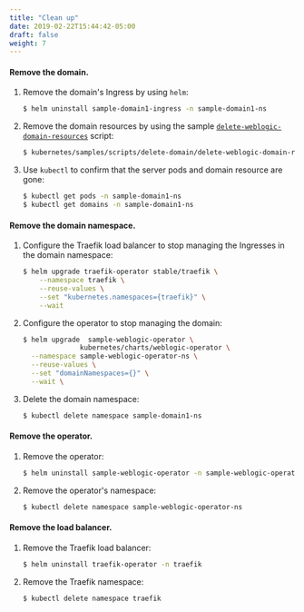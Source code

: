 ```yaml
---
title: "Clean up"
date: 2019-02-22T15:44:42-05:00
draft: false
weight: 7
---
```



#### Remove the domain.

1.	Remove the domain's Ingress by using `helm`:

    ```bash
    $ helm uninstall sample-domain1-ingress -n sample-domain1-ns
    ```

1.	Remove the domain resources by using the sample [`delete-weblogic-domain-resources`](http://github.com/oracle/weblogic-kubernetes-operator/blob/master/kubernetes/samples/scripts/delete-domain/delete-weblogic-domain-resources.sh) script:

    ```bash
    $ kubernetes/samples/scripts/delete-domain/delete-weblogic-domain-resources.sh -d sample-domain1
    ```

1.	Use `kubectl` to confirm that the server pods and domain resource are gone:

    ```bash
    $ kubectl get pods -n sample-domain1-ns
    $ kubectl get domains -n sample-domain1-ns
    ```

#### Remove the domain namespace.
1.	Configure the Traefik load balancer to stop managing the Ingresses in the domain namespace:

    ```bash
    $ helm upgrade traefik-operator stable/traefik \
        --namespace traefik \
        --reuse-values \
        --set "kubernetes.namespaces={traefik}" \
        --wait
    ```

1.	Configure the operator to stop managing the domain:

    ```bash
    $ helm upgrade  sample-weblogic-operator \
                  kubernetes/charts/weblogic-operator \
      --namespace sample-weblogic-operator-ns \
      --reuse-values \
      --set "domainNamespaces={}" \
      --wait \
    ```
1.	Delete the domain namespace:

    ```bash
    $ kubectl delete namespace sample-domain1-ns
    ```


#### Remove the operator.

1.	Remove the operator:

    ```bash
    $ helm uninstall sample-weblogic-operator -n sample-weblogic-operator-ns
    ```

1.	Remove the operator's namespace:

    ```bash
    $ kubectl delete namespace sample-weblogic-operator-ns
    ```

#### Remove the load balancer.

1.	Remove the Traefik load balancer:
    
    ```bash
    $ helm uninstall traefik-operator -n traefik
    ```

1.	Remove the Traefik namespace:

    ```bash
    $ kubectl delete namespace traefik
    ```
